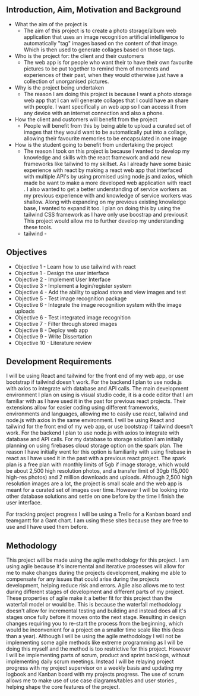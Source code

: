 
## Introduction, Aim, Motivation and Background
- What the aim of the project is
	- The aim of this project is to create a photo storage/album web application that uses an image recognition artificial intelligence to automatically "tag" images based on the content of that image. Which is then used to generate collages based on those tags. 
- Who is the project for: the client and their customers
	- The  web app is for people who want their to have their own favourite pictures to be put together to remind them of moments and experiences of their past, when they would otherwise just have a collection of unorganised pictures.
- Why is the project being undertaken
	- The reason I am doing this project is because I want a photo storage web app that I can will generate collages that I could have an share with people. I want specifically an web app so I can access it from any device with an internet connection and also a phone.
- How the client and customers will benefit from the project
	- People will benefit from this by being able to upload a  curated set of images that they would want to be automatically put into a collage, allowing their favourite memories to be encapsulated in one image
- How is the student going to benefit from undertaking the project
	-  The reason I took on this project is because I wanted to develop my knowledge and skills with the react framework and add new frameworks like tailwind to my skillset. As I already have some basic experience with react by making a react web app that interfaced with multiple API's by using promised using node.js and axios, which made be want to make a more  developed web application with react . I also wanted to get a better understanding of service workers as my previous experience with and knowledge of service workers was shallow. Along with expanding on my previous existing knowledge base, I wanted to expand it too. I plan on doing this by using the tailwind CSS framework as I have only use boostrap and previousit This project would allow me to further develop my understanding these tools.
	- tailwind - 

## Objectives

- Objective 1 - Learn how to use tailwind with react
 - Objective 1 - Design the user interface
 - Objective 2 -  Implement User Interface
 - Objective 3 - Implement a login/register system
 - Objective 4 - Add the ability to upload store and view images and test
 - Objective 5 - Test image recognition package
 - Objective 6 - Integrate the image recognition system with the image uploads
 - Objective 6 - Test integrated image recognition
 - Objective 7  - Filter through stored images
 - Objective 8 - Deploy web app
 - Objective 9  - Write Dissertation
 - Objective 10 - Literature review

## Development Requirements
I will be using React and tailwind for the front end of my web app, or use bootstrap if tailwind doesn't work. For the backend I plan to use node.js with axios to integrate with database and API calls.
The main development environment I plan on using is visual studio code, it is a code editor that I am familiar with as I have used it in the past for previous react projects. Their extensions allow for easier coding using different frameworks, environments and languages, allowing me to easily use react, tailwind and node.js with axios in the same environment.
I will be using React and tailwind for the front end of my web app, or use bootstrap if tailwind doesn't work. For the backend I plan to use node.js with axios to integrate with database and API calls.
For my database to storage solution I am initially planning on using firebases cloud storage option on the spark plan. The reason I have initially went for this option is familiarity with using firebase in react as I have used it in the past with a previous react project. The spark plan is a free plan with monthly limits of 5gb if image storage, which would be about 2,500 high resolution photos, and a transfer limit of 30gb (15,000 high-res photos) and 2 million downloads and uploads. Although 2,500 high resolution images are a lot, the project is small scale and the web app is meant for a curated set of images over time. However I will be looking into other database solutions and settle on one before by the time I finish the user interface.

For tracking project progress I will be using a Trello for a Kanban board and teamgantt for a Gant chart. I am using these sites because they are free to use and I have used them before.

## Methodology
This project will be made using the agile methodology for this project. I am using agile because it's  incremental and iterative processes will allow for me to make changes during the projects development, making me able to compensate for any issues that could arise during the projects development, helping reduce risk and errors. Agile also allows me to test during different stages of development and different parts of my project. These properties of agile make it a better fit for this project than the waterfall model or would be. This is because the waterfall methodology doesn't allow for incremental testing and building and instead does all it's stages once fully before it moves onto the next stage. Resulting in design changes requiring you to re-start the process from the beginning, which would be inconvenient for a project on a smaller time scale like this (less than a year). Although I will be using the agile methodology I will not be implementing some agile methods like extreme programming as I will be doing this myself and the method is too restrictive for this project. However I will be implementing parts of scrum, product and sprint backlogs, without implementing daily scrum meetings. Instead I will be relaying project progress with my project supervisor on a weekly basis and updating my logbook and Kanban board with my projects progress. The use of scrum allows me to make use of use case diagrams/tables and user stories , helping shape the core features of the project.
